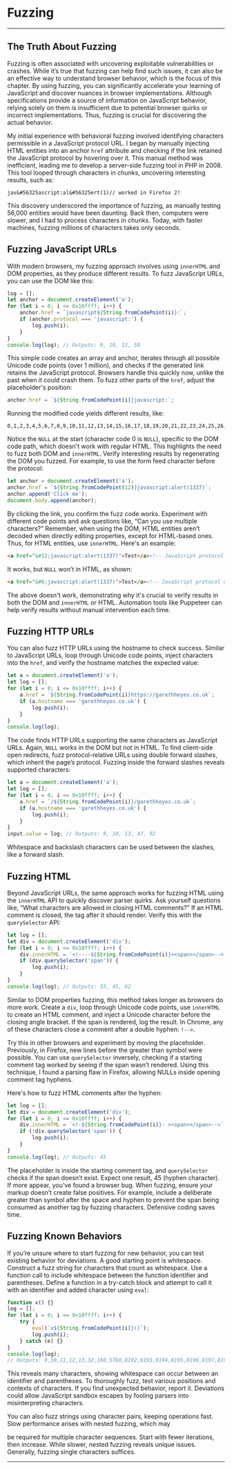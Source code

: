# Fuzzing

***

## The Truth About Fuzzing

Fuzzing is often associated with uncovering exploitable vulnerabilities or crashes. While it’s true that fuzzing can help find such issues, it can also be an effective way to understand browser behavior, which is the focus of this chapter. By using fuzzing, you can significantly accelerate your learning of JavaScript and discover nuances in browser implementations. Although specifications provide a source of information on JavaScript behavior, relying solely on them is insufficient due to potential browser quirks or incorrect implementations. Thus, fuzzing is crucial for discovering the actual behavior.

My initial experience with behavioral fuzzing involved identifying characters permissible in a JavaScript protocol URL. I began by manually injecting HTML entities into an anchor `href` attribute and checking if the link retained the JavaScript protocol by hovering over it. This manual method was inefficient, leading me to develop a server-side fuzzing tool in PHP in 2008. This tool looped through characters in chunks, uncovering interesting results, such as:

```plaintext
jav&#56325ascript:al&#56325ert(1)// worked in Firefox 2!
```

This discovery underscored the importance of fuzzing, as manually testing 56,000 entities would have been daunting. Back then, computers were slower, and I had to process characters in chunks. Today, with faster machines, fuzzing millions of characters takes only seconds.

## Fuzzing JavaScript URLs

With modern browsers, my fuzzing approach involves using `innerHTML` and DOM properties, as they produce different results. To fuzz JavaScript URLs, you can use the DOM like this:

```javascript
log = [];
let anchor = document.createElement('a');
for (let i = 0; i <= 0x10ffff; i++) {
    anchor.href = `javascript${String.fromCodePoint(i)}:`;
    if (anchor.protocol === 'javascript:') {
        log.push(i);
    }
}
console.log(log); // Outputs: 9, 10, 13, 58
```

This simple code creates an array and anchor, iterates through all possible Unicode code points (over 1 million), and checks if the generated link retains the JavaScript protocol. Browsers handle this quickly now, unlike the past when it could crash them. To fuzz other parts of the `href`, adjust the placeholder's position:

```javascript
anchor.href = `${String.fromCodePoint(i)}javascript:`;
```

Running the modified code yields different results, like:

```plaintext
0,1,2,3,4,5,6,7,8,9,10,11,12,13,14,15,16,17,18,19,20,21,22,23,24,25,26,27,28,29,30,32
```

Notice the `NULL` at the start (character code 0 is `NULL`), specific to the DOM code path, which doesn't work with regular HTML. This highlights the need to fuzz both DOM and `innerHTML`. Verify interesting results by regenerating the DOM you fuzzed. For example, to use the form feed character before the protocol:

```javascript
let anchor = document.createElement('a');
anchor.href = `${String.fromCodePoint(12)}javascript:alert(1337)`;
anchor.append('Click me');
document.body.append(anchor);
```

By clicking the link, you confirm the fuzz code works. Experiment with different code points and ask questions like, “Can you use multiple characters?” Remember, when using the DOM, HTML entities aren’t decoded when directly editing properties, except for HTML-based ones. Thus, for HTML entities, use `innerHTML`. Here's an example:

```html
<a href="&#12;javascript:alert(1337)">Test</a><!-- JavaScript protocol works -->
```

It works, but `NULL` won’t in HTML, as shown:

```html
<a href="&#0;javascript:alert(1337)">Test</a><!-- JavaScript protocol doesn't work -->
```

The above doesn't work, demonstrating why it's crucial to verify results in both the DOM and `innerHTML` or HTML. Automation tools like Puppeteer can help verify results without manual intervention each time.

## Fuzzing HTTP URLs

You can also fuzz HTTP URLs using the hostname to check success. Similar to JavaScript URLs, loop through Unicode code points, inject characters into the `href`, and verify the hostname matches the expected value:

```javascript
let a = document.createElement('a');
let log = [];
for (let i = 0; i <= 0x10ffff; i++) {
    a.href = `${String.fromCodePoint(i)}https://garethheyes.co.uk`;
    if (a.hostname === 'garethheyes.co.uk') {
        log.push(i);
    }
}
console.log(log);
```

The code finds HTTP URLs supporting the same characters as JavaScript URLs. Again, `NULL` works in the DOM but not in HTML. To find client-side open redirects, fuzz protocol-relative URLs using double forward slashes, which inherit the page’s protocol. Fuzzing inside the forward slashes reveals supported characters:

```javascript
let a = document.createElement('a');
let log = [];
for (let i = 0; i <= 0x10ffff; i++) {
    a.href = `/${String.fromCodePoint(i)}/garethheyes.co.uk`;
    if (a.hostname === 'garethheyes.co.uk') {
        log.push(i);
    }
}
input.value = log; // Outputs: 9, 10, 13, 47, 92
```

Whitespace and backslash characters can be used between the slashes, like a forward slash.

## Fuzzing HTML

Beyond JavaScript URLs, the same approach works for fuzzing HTML using the `innerHTML` API to quickly discover parser quirks. Ask yourself questions like, “What characters are allowed in closing HTML comments?” If an HTML comment is closed, the tag after it should render. Verify this with the `querySelector` API:

```javascript
let log = [];
let div = document.createElement('div');
for (let i = 0; i <= 0x10ffff; i++) {
    div.innerHTML = `<!----${String.fromCodePoint(i)}><span></span>-->`;
    if (div.querySelector('span')) {
        log.push(i);
    }
}
console.log(log); // Outputs: 33, 45, 62
```

Similar to DOM properties fuzzing, this method takes longer as browsers do more work. Create a `div`, loop through Unicode code points, use `innerHTML` to create an HTML comment, and inject a Unicode character before the closing angle bracket. If the span is rendered, log the result. In Chrome, any of these characters close a comment after a double hyphen: `!-->`.

Try this in other browsers and experiment by moving the placeholder. Previously, in Firefox, new lines before the greater than symbol were possible. You can use `querySelector` inversely, checking if a starting comment tag worked by seeing if the span wasn’t rendered. Using this technique, I found a parsing flaw in Firefox, allowing NULLs inside opening comment tag hyphens.

Here's how to fuzz HTML comments after the hyphen:

```javascript
let log = [];
let div = document.createElement('div');
for (let i = 0; i <= 0x10ffff; i++) {
    div.innerHTML = `<!-${String.fromCodePoint(i)}- ><span></span>-->`;
    if (!div.querySelector('span')) {
        log.push(i);
    }
}
console.log(log); // Outputs: 45
```

The placeholder is inside the starting comment tag, and `querySelector` checks if the span doesn’t exist. Expect one result, 45 (hyphen character). If more appear, you’ve found a browser bug. When fuzzing, ensure your markup doesn’t create false positives. For example, include a deliberate greater than symbol after the space and hyphen to prevent the span being consumed as another tag by fuzzing characters. Defensive coding saves time.

## Fuzzing Known Behaviors

If you’re unsure where to start fuzzing for new behavior, you can test existing behavior for deviations. A good starting point is whitespace. Construct a fuzz string for characters that count as whitespace. Use a function call to include whitespace between the function identifier and parentheses. Define a function in a try-catch block and attempt to call it with an identifier and added character using `eval`:

```javascript
function x() {}
log = [];
for (let i = 0; i <= 0x10ffff; i++) {
    try {
        eval(`x${String.fromCodePoint(i)}()`);
        log.push(i);
    } catch (e) {}
}
console.log(log);
// Outputs: 9,10,11,12,13,32,160,5760,8192,8193,8194,8195,8196,8197,8198,8199,8200,8201,8202,8232,8233,8239,8287,12288,65279
```

This reveals many characters, showing whitespace can occur between an identifier and parentheses. To thoroughly fuzz, test various positions and contexts of characters. If you find unexpected behavior, report it. Deviations could allow JavaScript sandbox escapes by fooling parsers into misinterpreting characters.

You can also fuzz strings using character pairs, keeping operations fast. Slow performance arises with nested fuzzing, which may

be required for multiple character sequences. Start with fewer iterations, then increase. While slower, nested fuzzing reveals unique issues. Generally, fuzzing single characters suffices.

***
